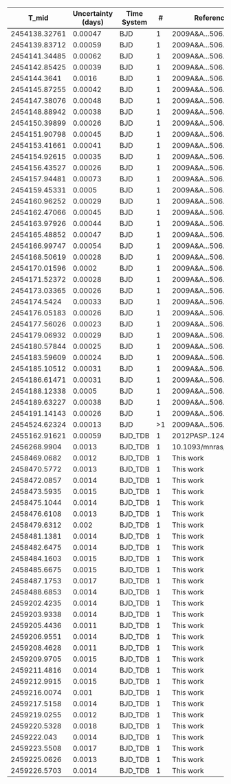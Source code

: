 |T_mid|Uncertainty (days)           |Time System|#                                            |Reference                               |
|-----|-----------------------------|-----------|---------------------------------------------|----------------------------------------|
|2454138.32761|0.00047                      |BJD        |1                                            |2009A&A...506..369B                     |
|2454139.83712|0.00059                      |BJD        |1                                            |2009A&A...506..369B                     |
|2454141.34485|0.00062                      |BJD        |1                                            |2009A&A...506..369B                     |
|2454142.85425|0.00039                      |BJD        |1                                            |2009A&A...506..369B                     |
|2454144.3641|0.0016                       |BJD        |1                                            |2009A&A...506..369B                     |
|2454145.87255|0.00042                      |BJD        |1                                            |2009A&A...506..369B                     |
|2454147.38076|0.00048                      |BJD        |1                                            |2009A&A...506..369B                     |
|2454148.88942|0.00038                      |BJD        |1                                            |2009A&A...506..369B                     |
|2454150.39899|0.00026                      |BJD        |1                                            |2009A&A...506..369B                     |
|2454151.90798|0.00045                      |BJD        |1                                            |2009A&A...506..369B                     |
|2454153.41661|0.00041                      |BJD        |1                                            |2009A&A...506..369B                     |
|2454154.92615|0.00035                      |BJD        |1                                            |2009A&A...506..369B                     |
|2454156.43527|0.00026                      |BJD        |1                                            |2009A&A...506..369B                     |
|2454157.94481|0.00073                      |BJD        |1                                            |2009A&A...506..369B                     |
|2454159.45331|0.0005                       |BJD        |1                                            |2009A&A...506..369B                     |
|2454160.96252|0.00029                      |BJD        |1                                            |2009A&A...506..369B                     |
|2454162.47066|0.00045                      |BJD        |1                                            |2009A&A...506..369B                     |
|2454163.97926|0.00044                      |BJD        |1                                            |2009A&A...506..369B                     |
|2454165.48852|0.00047                      |BJD        |1                                            |2009A&A...506..369B                     |
|2454166.99747|0.00054                      |BJD        |1                                            |2009A&A...506..369B                     |
|2454168.50619|0.00028                      |BJD        |1                                            |2009A&A...506..369B                     |
|2454170.01596|0.0002                       |BJD        |1                                            |2009A&A...506..369B                     |
|2454171.52372|0.00028                      |BJD        |1                                            |2009A&A...506..369B                     |
|2454173.03365|0.00026                      |BJD        |1                                            |2009A&A...506..369B                     |
|2454174.5424|0.00033                      |BJD        |1                                            |2009A&A...506..369B                     |
|2454176.05183|0.00026                      |BJD        |1                                            |2009A&A...506..369B                     |
|2454177.56026|0.00023                      |BJD        |1                                            |2009A&A...506..369B                     |
|2454179.06932|0.00029                      |BJD        |1                                            |2009A&A...506..369B                     |
|2454180.57844|0.00025                      |BJD        |1                                            |2009A&A...506..369B                     |
|2454183.59609|0.00024                      |BJD        |1                                            |2009A&A...506..369B                     |
|2454185.10512|0.00031                      |BJD        |1                                            |2009A&A...506..369B                     |
|2454186.61471|0.00031                      |BJD        |1                                            |2009A&A...506..369B                     |
|2454188.12338|0.0005                       |BJD        |1                                            |2009A&A...506..369B                     |
|2454189.63227|0.00038                      |BJD        |1                                            |2009A&A...506..369B                     |
|2454191.14143|0.00026                      |BJD        |1                                            |2009A&A...506..369B                     |
|2454524.62324|0.00013                      |BJD        |>1                                           |2009A&A...506..359G                     |
|2455162.91621|0.00059                      |BJD_TDB    |1                                            |2012PASP..124..212S                     |
|2456268.9904|0.0013                       |BJD_TDB    |1                                            |10.1093/mnras/stw574                    |
|2458469.0682|0.0012                       |BJD_TDB    |1                                            |This work                               |
|2458470.5772|0.0013                       |BJD_TDB    |1                                            |This work                               |
|2458472.0857|0.0014                       |BJD_TDB    |1                                            |This work                               |
|2458473.5935|0.0015                       |BJD_TDB    |1                                            |This work                               |
|2458475.1044|0.0014                       |BJD_TDB    |1                                            |This work                               |
|2458476.6108|0.0013                       |BJD_TDB    |1                                            |This work                               |
|2458479.6312|0.002                        |BJD_TDB    |1                                            |This work                               |
|2458481.1381|0.0014                       |BJD_TDB    |1                                            |This work                               |
|2458482.6475|0.0014                       |BJD_TDB    |1                                            |This work                               |
|2458484.1603|0.0015                       |BJD_TDB    |1                                            |This work                               |
|2458485.6675|0.0015                       |BJD_TDB    |1                                            |This work                               |
|2458487.1753|0.0017                       |BJD_TDB    |1                                            |This work                               |
|2458488.6853|0.0014                       |BJD_TDB    |1                                            |This work                               |
|2459202.4235|0.0014                       |BJD_TDB    |1                                            |This work                               |
|2459203.9338|0.0014                       |BJD_TDB    |1                                            |This work                               |
|2459205.4436|0.0011                       |BJD_TDB    |1                                            |This work                               |
|2459206.9551|0.0014                       |BJD_TDB    |1                                            |This work                               |
|2459208.4628|0.0011                       |BJD_TDB    |1                                            |This work                               |
|2459209.9705|0.0015                       |BJD_TDB    |1                                            |This work                               |
|2459211.4816|0.0014                       |BJD_TDB    |1                                            |This work                               |
|2459212.9915|0.0015                       |BJD_TDB    |1                                            |This work                               |
|2459216.0074|0.001                        |BJD_TDB    |1                                            |This work                               |
|2459217.5158|0.0014                       |BJD_TDB    |1                                            |This work                               |
|2459219.0255|0.0012                       |BJD_TDB    |1                                            |This work                               |
|2459220.5328|0.0018                       |BJD_TDB    |1                                            |This work                               |
|2459222.043|0.0014                       |BJD_TDB    |1                                            |This work                               |
|2459223.5508|0.0017                       |BJD_TDB    |1                                            |This work                               |
|2459225.0626|0.0013                       |BJD_TDB    |1                                            |This work                               |
|2459226.5703|0.0014                       |BJD_TDB    |1                                            |This work                               |
